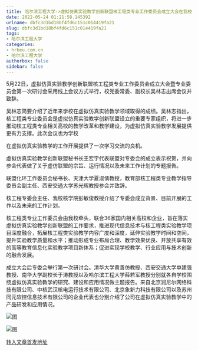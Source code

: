 ```yaml
---
title: 哈尔滨工程大学->虚拟仿真实验教学创新联盟核工程类专业工作委员会成立大会在我校举行 | hrbeu.com.cn
date: 2022-05-24 01:21:58.145392
urlname: dbfc3d1bd18bf4fd6c151c014419fa21
slug: dbfc3d1bd18bf4fd6c151c014419fa21
tags: 
- 哈尔滨工程大学
categories:
- hrbeu.com.cn
- 哈尔滨工程大学
authorbox: false
sidebar: false
---
```

5月22日，虚拟仿真实验教学创新联盟核工程类专业工作委员会成立大会暨专业委员会第一次研讨会采用线上会议方式举行，校党委常委、副校长吴林志出席会议并致辞。

吴林志简要介绍了近年来学校在虚拟仿真实验教学领域取得的成绩。吴林志指出，核工程类专业委员会是虚拟仿真实验教学创新联盟设立的重要专家组织，将进一步推动核工程类专业相关高校的教学改革和教学建设，为虚拟仿真实验教学发展提供更有力支撑。此次会议也为学校
<!--more-->
在虚拟仿真实验教学的工作开展提供了一次学习交流的良机。

虚拟仿真实验教学创新联盟秘书长王宏宇代表联盟对专委会的成立表示祝贺，并向参会代表做了关于虚仿联盟的宗旨、运行情况以及未来工作计划的专题报告。

联盟化环工作委员会秘书长、天津大学夏淑倩教授，教育部核工程类专业教学指导委员会副主任、西安交通大学苏光辉教授参会并致辞。

核工程专委会主任、我校核学院彭敏俊教授介绍了专委会成立背景、目前开展的工作以及未来的工作计划。

核工程类专业工作委员会由我校牵头，联合36家国内相关高校和企业，旨在落实虚拟仿真实验教学创新联盟的工作要求，推进现代信息技术与核工程类实验教学项目深度融合，拓展核工程类实验教学内容广度和深度，延伸实验教学时间和空间，提升实验教学质量和水平；推动形成专业布局合理、教学效果优良、开放共享有效的高等教育信息化实验教学项目新体系；促进实现学校教学、行业应用与技术创新的融合发展。

成立大会后专委会举行第一次研讨会。清华大学黄善仿教授、西安交通大学单建强教授、南华大学副校长于涛教授以及哈尔滨工程大学薛若军教授分别就各自学校围绕虚拟仿真实验教学的研究、建设和应用情况做主题报告。来自北京润尼尔网络科技有限公司、中核武汉核电运行技术有限公司、北京象新力科技有限公司以及苏州同元软控信息技术有限公司的企业代表也分别介绍了公司在虚拟仿真实验教学中的产品研发和应用情况。

![图](http://gongxue.cn/__local/F/6B/2E/076A7FEDEFBF5E7F5C5BF05FD43_98D8D7EB_14398.png)

![图](http://gongxue.cn/__local/A/55/EC/A9AA8166C8D16399147996A39B1_C8F5AD92_10158.png)

[转入文章首发地址](http://gongxue.cn/info/1141/70965.htm)